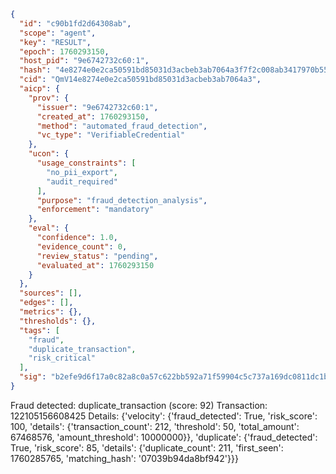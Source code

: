 ```json
{
  "id": "c90b1fd2d64308ab",
  "scope": "agent",
  "key": "RESULT",
  "epoch": 1760293150,
  "host_pid": "9e6742732c60:1",
  "hash": "4e8274e0e2ca50591bd85031d3acbeb3ab7064a3f7f2c008ab3417970b55449b",
  "cid": "QmV14e8274e0e2ca50591bd85031d3acbeb3ab7064a3",
  "aicp": {
    "prov": {
      "issuer": "9e6742732c60:1",
      "created_at": 1760293150,
      "method": "automated_fraud_detection",
      "vc_type": "VerifiableCredential"
    },
    "ucon": {
      "usage_constraints": [
        "no_pii_export",
        "audit_required"
      ],
      "purpose": "fraud_detection_analysis",
      "enforcement": "mandatory"
    },
    "eval": {
      "confidence": 1.0,
      "evidence_count": 0,
      "review_status": "pending",
      "evaluated_at": 1760293150
    }
  },
  "sources": [],
  "edges": [],
  "metrics": {},
  "thresholds": {},
  "tags": [
    "fraud",
    "duplicate_transaction",
    "risk_critical"
  ],
  "sig": "b2efe9d6f17a0c82a8c0a57c622bb592a71f59904c5c737a169dc0811dc1b2c4"
}
```

Fraud detected: duplicate_transaction (score: 92)
Transaction: 122105156608425
Details: {'velocity': {'fraud_detected': True, 'risk_score': 100, 'details': {'transaction_count': 212, 'threshold': 50, 'total_amount': 67468576, 'amount_threshold': 10000000}}, 'duplicate': {'fraud_detected': True, 'risk_score': 85, 'details': {'duplicate_count': 211, 'first_seen': 1760285765, 'matching_hash': '07039b94da8bf942'}}}